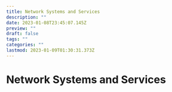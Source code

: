 ```yaml
---
title: Network Systems and Services
description: ""
date: 2023-01-08T23:45:07.145Z
preview: ""
draft: false
tags: ""
categories: ""
lastmod: 2023-01-09T01:30:31.373Z
---
```

# Network Systems and Services